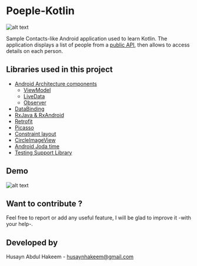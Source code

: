 # Poeple-Kotlin
![alt text](https://github.com/Husaynhakeem/Poeple-Kotlin/blob/master/app/src/main/res/mipmap-xxxhdpi/ic_launcher.png)

Sample Contacts-like Android application used to learn Kotlin.
The application displays a list of people from a [public API](http://api.randomuser.me/?results=20&nat=en), then allows to access details on each person.


## Libraries used in this project
- [Android Architecture components](https://developer.android.com/topic/libraries/architecture/index.html)
  - [ViewModel](https://developer.android.com/topic/libraries/architecture/viewmodel.html)
  - [LiveData](https://developer.android.com/topic/libraries/architecture/livedata.html)
  - [Observer](https://developer.android.com/reference/android/arch/lifecycle/Observer.html)
- [DataBinding](https://developer.android.com/topic/libraries/data-binding/index.html)
- [RxJava & RxAndroid](https://github.com/ReactiveX/RxAndroid)
- [Retrofit](https://github.com/square/retrofit)
- [Picasso](https://github.com/square/picasso)
- [Constraint layout](https://developer.android.com/training/constraint-layout/index.html)
- [CircleImageView](https://github.com/hdodenhof/CircleImageView)
- [Android Joda time](https://github.com/dlew/joda-time-android)
- [Testing Support Library](https://developer.android.com/topic/libraries/testing-support-library/index.html)

## Demo
![alt text](https://github.com/Husaynhakeem/Poeple-Kotlin/blob/master/app/app_demo.png)


## Want to contribute ?
Feel free to report or add any useful feature, I will be glad to improve it -with your help-.


## Developed by
Husayn Abdul Hakeem - [husaynhakeem@gmail.com](husaynhakeem@gmail.com)

